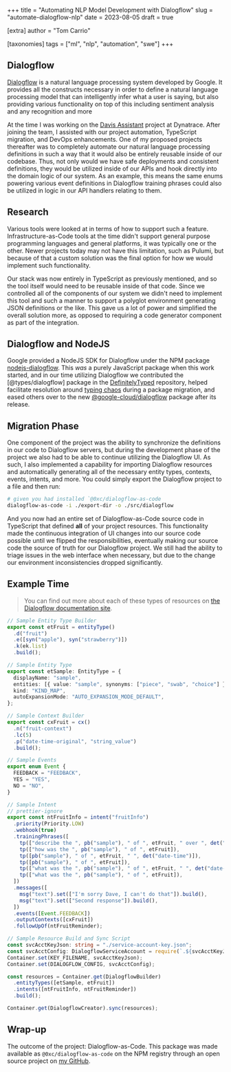 +++
title = "Automating NLP Model Development with Dialogflow"
slug = "automate-dialogflow-nlp"
date = 2023-08-05
draft = true

[extra]
author = "Tom Carrio"

[taxonomies]
tags = ["ml", "nlp", "automation", "swe"]
+++

## Dialogflow

[Dialogflow] is a natural language processing system developed by Google. It provides all the constructs necessary in order to define a natural language processing model that can intelligently infer what a user is saying, but also providing various functionality on top of this including sentiment analysis and any recognition and more

At the time I was working on the [Davis Assistant][] project at Dynatrace. After joining the team, I assisted with our project automation, TypeScript migration, and DevOps enhancements. One of my proposed projects thereafter was to completely automate our natural language processing definitions in such a way that it would also be entirely reusable inside of our codebase. Thus, not only would we have safe deployments and consistent definitions, they would be utilized inside of our APIs and hook directly into the domain logic of our system. As an example, this means the same enums powering various event definitions in Dialogflow training phrases could also be utilized in logic in our API handlers relating to them.

## Research

Various tools were looked at in terms of how to support such a feature. Infrastructure-as-Code tools at the time didn't support general purpose programming languages and general platforms, it was typically one or the other. Newer projects today may not have this limitation, such as Pulumi, but because of that a custom solution was the final option for how we would implement such functionality.

Our stack was now entirely in TypeScript as previously mentioned, and so the tool itself would need to be reusable inside of that code. Since we controlled all of the components of our system we didn't need to implement this tool and such a manner to support a polyglot environment generating JSON definitions or the like. This gave us a lot of power and simplified the overall solution more, as opposed to requiring a code generator component as part of the integration.

## Dialogflow and NodeJS

Google provided a NodeJS SDK for Dialogflow under the NPM package [nodejs-dialogflow]. This _was_ a purely JavaScript package when this work started, and in our time utilizing Dialogflow we contributed the [@types/dialogflow] package in the [DefinitelyTyped] repository, helped facilitate resolution around [typing chaos][dialogflow-typing-chaos] during a package migration, and eased others over to the new [@google-cloud/dialogflow] package after its release.

## Migration Phase

One component of the project was the ability to synchronize the definitions in our code to Dialogflow servers, but during the development phase of the project we also had to be able to continue utilizing the Dialogflow UI. As such, I also implemented a capability for importing Dialogflow resources and automatically generating all of the necessary entity types, contexts, events, intents, and more. You could simply export the Dialogflow project to a file and then run:

```bash
# given you had installed `@0xc/dialogflow-as-code
dialogflow-as-code -i ./export-dir -o ./src/dialogflow
```

And you now had an entire set of Dialogflow-as-Code source code in TypeScript that defined **all** of your project resources. This functionality made the continuous integration of UI changes into our source code possible until we flipped the responsibilities, eventually making our source code the source of truth for our Dialogflow project. We still had the ability to triage issues in the web interface when necessary, but due to the change our environment inconsistencies dropped significantly.

## Example Time

> You can find out more about each of these types of resources on [the Dialogflow documentation site](https://cloud.google.com/dialogflow/cx/docs/concept).

```ts
// Sample Entity Type Builder
export const etFruit = entityType()
  .d("fruit")
  .e([syn("apple"), syn("strawberry")])
  .k(ek.list)
  .build();

// Sample Entity Type
export const etSample: EntityType = {
  displayName: "sample",
  entities: [{ value: "sample", synonyms: ["piece", "swab", "choice"] }],
  kind: "KIND_MAP",
  autoExpansionMode: "AUTO_EXPANSION_MODE_DEFAULT",
};

// Sample Context Builder
export const cxFruit = cx()
  .n("fruit-context")
  .lc(5)
  .p("date-time-original", "string_value")
  .build();

// Sample Events
export enum Event {
  FEEDBACK = "FEEDBACK",
  YES = "YES",
  NO = "NO",
}

// Sample Intent
// prettier-ignore
export const ntFruitInfo = intent("fruitInfo")
  .priority(Priority.LOW)
  .webhook(true)
  .trainingPhrases([
    tp(["describe the ", pb("sample"), " of ", etFruit, " over ", det("date-time")]),
    tp(["how was the ", pb("sample"), " of ", etFruit]),
    tp([pb("sample"), " of ", etFruit, " ", det("date-time")]),
    tp([pb("sample"), " of ", etFruit]),
    tp(["what was the ", pb("sample"), " of ", etFruit, " ", det("date-time"), "?"]),
    tp(["what was the ", pb("sample"), " of ", etFruit]),
  ])
  .messages([
    msg("text").set(["I'm sorry Dave, I can't do that"]).build(),
    msg("text").set(["Second response"]).build(),
  ])
  .events([Event.FEEDBACK])
  .outputContexts([cxFruit])
  .followUpOf(ntFruitReminder);

// Sample Resource Build and Sync Script
const svcAcctKeyJson: string = "./service-account-key.json";
const svcAcctConfig: DialogflowServiceAccount = require(`.${svcAcctKeyJson}`);
Container.set(KEY_FILENAME, svcAcctKeyJson);
Container.set(DIALOGFLOW_CONFIG, svcAcctConfig);

const resources = Container.get(DialogflowBuilder)
  .entityTypes([etSample, etFruit])
  .intents([ntFruitInfo, ntFruitReminder])
  .build();

Container.get(DialogflowCreator).sync(resources);
```

## Wrap-up

The outcome of the project: Dialogflow-as-Code. This package was made available as `@0xc/dialogflow-as-code` on the NPM registry through an open source project on [my GitHub][DAC source].

<!-- References -->

[Dialogflow]: https://cloud.google.com/dialogflow/
[nodejs-dialogflow]: https://github.com/googleapis/nodejs-dialogflow
[DefinitelyTyped]: https://github.com/DefinitelyTyped/DefinitelyTyped
[@google-cloud/dialogflow]: https://www.npmjs.com/package/@google-cloud/dialogflow
[dialogflow-typing-chaos]: https://github.com/DefinitelyTyped/DefinitelyTyped/pull/39627
[Davis Assistant]: https://www.Dynatrace.com/news/blog/davis-assistant-is-now-smarter-than-ever/
[DAC source]: https://github.com/tcarrio/dialogflow-as-code